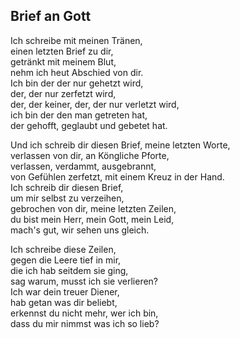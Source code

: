## Brief an Gott  

Ich schreibe mit meinen Tränen,  
einen letzten Brief zu dir,  
getränkt mit meinem Blut,  
nehm ich heut Abschied von dir.  
Ich bin der der nur gehetzt wird,  
der, der nur zerfetzt wird,  
der, der keiner, der, der nur verletzt wird,  
ich bin der den man getreten hat,  
der gehofft, geglaubt und gebetet hat.  

Und ich schreib dir diesen Brief, meine letzten Worte,  
verlassen von dir, an Köngliche Pforte,  
verlassen, verdammt, ausgebrannt,  
von Gefühlen zerfetzt, mit einem Kreuz in der Hand.  
Ich schreib dir diesen Brief,  
um mir selbst zu verzeihen,  
gebrochen von dir, meine letzten Zeilen,  
du bist mein Herr, mein Gott, mein Leid,  
mach's gut, wir sehen uns gleich.  

Ich schreibe diese Zeilen,  
gegen die Leere tief in mir,  
die ich hab seitdem sie ging,  
sag warum, musst ich sie verlieren?  
Ich war dein treuer Diener,  
hab getan was dir beliebt,  
erkennst du nicht mehr, wer ich bin,  
dass du mir nimmst was ich so lieb?  
